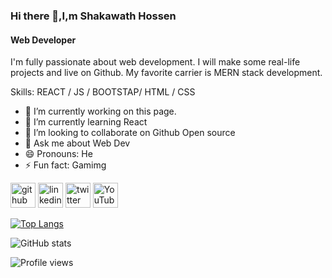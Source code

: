 ### Hi there 👋,I,m Shakawath Hossen
#### Web Developer

I'm fully passionate about web development. I will make some real-life projects and live on Github. My favorite carrier is MERN stack development.

Skills: REACT / JS / BOOTSTAP/ HTML / CSS

- 🔭 I’m currently working on this page. 
- 🌱 I’m currently learning React 
- 👯 I’m looking to collaborate on Github Open source 
- 💬 Ask me about Web Dev 
- 😄 Pronouns: He 
- ⚡ Fun fact: Gamimg 


[<img src='https://cdn.jsdelivr.net/npm/simple-icons@3.0.1/icons/github.svg' alt='github' height='40'>](https://github.com/ShakawathHossen)  [<img src='https://cdn.jsdelivr.net/npm/simple-icons@3.0.1/icons/linkedin.svg' alt='linkedin' height='40'>](https://www.linkedin.com/in/shakawath-hossen-a4a427190/)  [<img src='https://cdn.jsdelivr.net/npm/simple-icons@3.0.1/icons/twitter.svg' alt='twitter' height='40'>](https://twitter.com/@ShakawathHosse1)  [<img src='https://cdn.jsdelivr.net/npm/simple-icons@3.0.1/icons/youtube.svg' alt='YouTube' height='40'>](https://www.youtube.com/channel/UCh5gQBQvMyT3RU8mqcXf83w)  

[![Top Langs](https://github-readme-stats.vercel.app/api/top-langs/?username=ShakawathHossen)](https://github.com/anuraghazra/github-readme-stats)

![GitHub stats](https://github-readme-stats.vercel.app/api?username=ShakawathHossen&show_icons=true)  

![Profile views](https://gpvc.arturio.dev/ShakawathHossen)  
